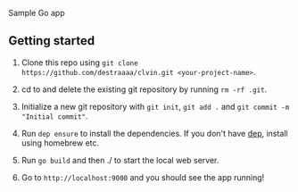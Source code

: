 Sample Go app 

## Getting started

1. Clone this repo using `git clone https://github.com/destraaaa/clvin.git <your-project-name>`.

2. cd to <your-project-name> and delete the existing git repository by running `rm -rf .git`.

3. Initialize a new git repository with `git init`, `git add .` and `git commit -m "Initial commit"`.

4. Run `dep ensure` to install the dependencies. If you don't have [dep](https://github.com/golang/dep), install using homebrew etc.

5. Run `go build` and then ./<your-project-name> to start the local web server.

6. Go to `http://localhost:9000` and you should see the app running!

